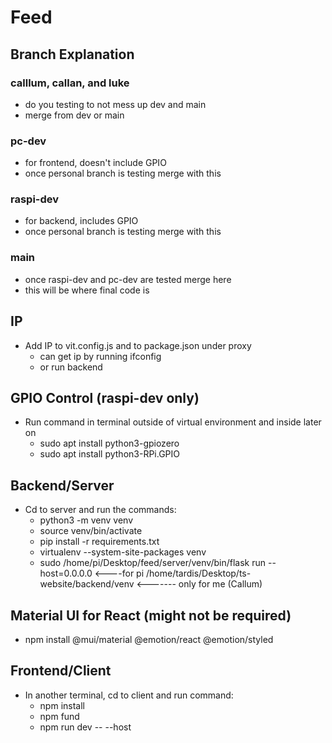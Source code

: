 # Feed 

## Branch Explanation

### calllum, callan, and luke
- do you testing to not mess up dev and main
- merge from dev or main
### pc-dev
- for frontend, doesn't include GPIO
- once personal branch is testing merge with this
### raspi-dev
- for backend, includes GPIO
- once personal branch is testing merge with this
### main
- once raspi-dev and pc-dev are tested merge here
- this will be where final code is

## IP
- Add IP to vit.config.js and to package.json under proxy
    - can get ip by running ifconfig
    - or run backend 

## GPIO Control (raspi-dev only)
- Run command in terminal outside of virtual environment and inside later on
    - sudo apt install python3-gpiozero
    - sudo apt install python3-RPi.GPIO

## Backend/Server
- Cd to server and run the commands:
    - python3 -m venv venv
    - source venv/bin/activate
    - pip install -r requirements.txt
    - virtualenv --system-site-packages venv
    - sudo /home/pi/Desktop/feed/server/venv/bin/flask run --host=0.0.0.0 <----for pi
    /home/tardis/Desktop/ts-website/backend/venv  <------- only for me (Callum)

## Material UI for React (might not be required)
- npm install @mui/material @emotion/react @emotion/styled

## Frontend/Client
- In another terminal, cd to client and run command:
    - npm install
    - npm fund
    - npm run dev -- --host  

